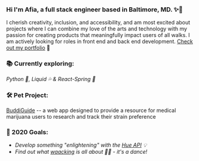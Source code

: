 ### Hi I'm Afia, a full stack engineer based in Baltimore, MD. ✨👋

I cherish creativity, inclusion, and accessibility, and am most excited about projects where I can combine my love of the arts and technology with my passion for creating products that meaningfully impact users of all walks. I am actively looking for roles in front end and back end development. [Check out my portfolio](https://afiacaruso.com) 🥰

### 📚 Currently exploring: 
*Python 🐍, Liquid 💦 & React-Spring 🔩*

### 🛠️ Pet Project:
[BuddiGuide](https://github.com/afialydia/BuddiGuide) -- a web app designed to provide a resource for medical marijuana users to research and track their strain preference

### 🤞 2020 Goals: 
* *Develop something "enlightening" with the [Hue API](https://developers.meethue.com/) 💡* 
* *Find out what [waacking](https://youtu.be/h387rZ-tqc4?t=77) is all about 💃🏾 - it's a dance!* 





<!--
**afialydia/afialydia** is a ✨ _special_ ✨ repository because its `README.md` (this file) appears on your GitHub profile.

Here are some ideas to get you started:

- 🔭 I’m currently working on ...
- 🌱 I’m currently learning ...
- 👯 I’m looking to collaborate on ...
- 🤔 I’m looking for help with ...
- 💬 Ask me about ...
- 📫 How to reach me: ...
- 😄 Pronouns: ...
- ⚡ Fun fact: ...
-->
